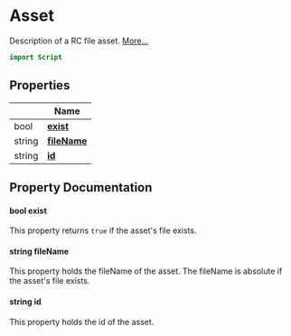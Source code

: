 # Asset

Description of a RC file asset. [More...](#detailed-description)

```qml
import Script
```

## Properties

| | Name |
|-|-|
|bool|**[exist](#exist)**|
|string|**[fileName](#fileName)**|
|string|**[id](#id)**|

## Property Documentation

#### <a name="exist"></a>bool **exist**

This property returns `true` if the asset's file exists.

#### <a name="fileName"></a>string **fileName**

This property holds the fileName of the asset. The fileName is absolute if the asset's file
exists.

#### <a name="id"></a>string **id**

This property holds the id of the asset.
